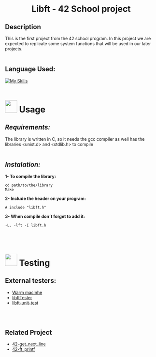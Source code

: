 # <center>Libft - 42 School project</center>
## Description
This is the first project from the 42 school program.
In this project we are expected to replicate some system functions that will be used in our later projects.
<br>
<br>
## Language Used:
[![My Skills](https://skills.thijs.gg/icons?i=c)](https://skills.thijs.gg)
<br>
<br>


# <img src="https://cdn-icons-png.flaticon.com/128/627/627495.png" data-canonical-src="https://gyazo.com/eb5c5741b6a9a16c692170a41a49c858.png" width="40" height="40" /> Usage

## *Requirements:*

The library is written in C, so it needs the gcc compiler as well has the libraries <unist.d> and <stdlib.h> to compile
<br>
<br>
## *Instalation:*

**1- To compile the library:**

    cd path/to/the/library
    Make

**2- Include the header on your program:**

    # include "libft.h"

**3- When compile don´t forget to add it:**

    -L. -lft -I libft.h

<br><br>

# <img src="https://cdn-icons-png.flaticon.com/128/3281/3281329.png" data-canonical-src="https://gyazo.com/eb5c5741b6a9a16c692170a41a49c858.png" width="40" height="40" /> Testing

## **External testers:**
    
+ [Warm macinhe](https://github.com/0x050f/libft-war-machine)
+ [libftTester](https://github.com/Tripouille/libftTester)
+ [libft-unit-test](https://github.com/alelievr/libft-unit-test)

<br><br>

## Related Project

+ [42-get_next_line](https://github.com/affmde/42-get_next_line)
+ [42-ft_printf](https://github.com/affmde/42-ft_printf)